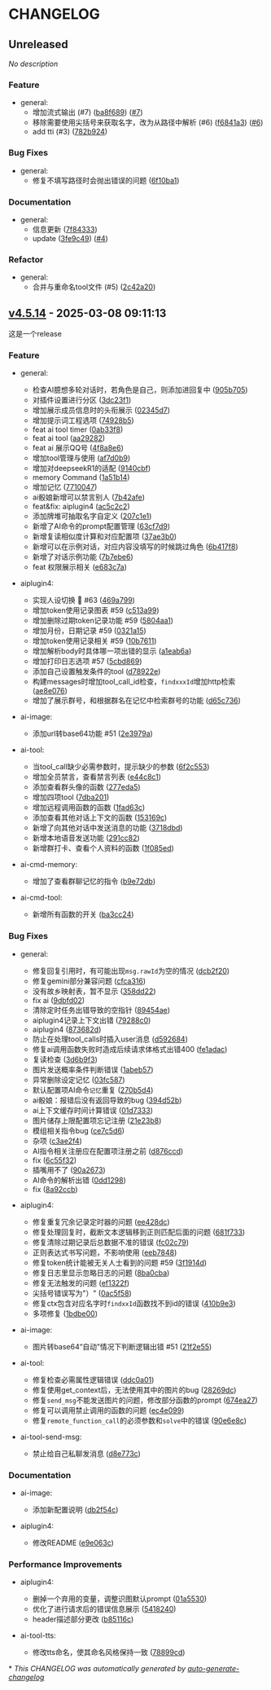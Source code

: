 # CHANGELOG

## Unreleased

*No description*

### Feature

- general:
  - 增加流式输出 (#7) ([ba8f689](https://github.com/error2913/aiplugin4/commit/ba8f689a9e39880bf01feee9afafb93bb672b46f)) ([#7](https://github.com/error2913/aiplugin4/pull/7))
  - 移除需要使用尖括号来获取名字，改为从路径中解析 (#6) ([f6841a3](https://github.com/error2913/aiplugin4/commit/f6841a327dae45657885cef6711a3542ff30470c)) ([#6](https://github.com/error2913/aiplugin4/pull/6))
  - add tti (#3) ([782b924](https://github.com/error2913/aiplugin4/commit/782b924803788035420621b6859c124486d70520))

### Bug Fixes

- general:
  - 修复不填写路径时会抛出错误的问题 ([6f10ba1](https://github.com/error2913/aiplugin4/commit/6f10ba1d52e1db3f5a088ff477677c98bcbf27df))

### Documentation

- general:
  - 信息更新 ([7f84333](https://github.com/error2913/aiplugin4/commit/7f8433365e2ac7f88071a697021da22e380965b3))
  - update ([3fe9c49](https://github.com/error2913/aiplugin4/commit/3fe9c493a84ad66bd4d5a643c0b46b161293bf96)) ([#4](https://github.com/error2913/aiplugin4/pull/4))

### Refactor

- general:
  - 合并与重命名tool文件 (#5) ([2c42a20](https://github.com/error2913/aiplugin4/commit/2c42a2052455070d100719096bf91661abc34bda))

## [v4.5.14](https://github.com/error2913/aiplugin4/releases/tag/v4.5.14) - 2025-03-08 09:11:13

这是一个release

### Feature

- general:
  - 检查AI臆想多轮对话时，若角色是自己，则添加进回复中 ([905b705](https://github.com/error2913/aiplugin4/commit/905b705cff7b7d97402572d7d775899a16d659fb))
  - 对插件设置进行分区 ([3dc23f1](https://github.com/error2913/aiplugin4/commit/3dc23f111c32507dde9223a7376fcc6ab0b2de46))
  - 增加展示成员信息时的头衔展示 ([02345d7](https://github.com/error2913/aiplugin4/commit/02345d71c371502c1a1c5949243a741e2c8e30a2))
  - 增加提示词工程选项 ([74928b5](https://github.com/error2913/aiplugin4/commit/74928b537225c29b533f2efdecc7a67dd9178f8c))
  - feat ai tool timer ([0ab33f8](https://github.com/error2913/aiplugin4/commit/0ab33f8b29f5a583326fdace56b038d530ddb6c2))
  - feat ai tool ([aa29282](https://github.com/error2913/aiplugin4/commit/aa292823775050f7351dfd841ea64ffb4883158f))
  - feat ai 展示QQ号 ([4f8a8e6](https://github.com/error2913/aiplugin4/commit/4f8a8e67b686f45d8c8945f5306b2dd5ef24fc17))
  - 增加tool管理与使用 ([af7d0b9](https://github.com/error2913/aiplugin4/commit/af7d0b9b5760a61117033bbe803006442e8f9989))
  - 增加对deepseekR1的适配 ([9140cbf](https://github.com/error2913/aiplugin4/commit/9140cbffeebe8b0873fb362ed7d13f29854cc866))
  - memory Command ([1a51b14](https://github.com/error2913/aiplugin4/commit/1a51b141515916642e639d47f8cb9831dd05a570))
  - 增加记忆 ([7710047](https://github.com/error2913/aiplugin4/commit/77100473d017b1facacc0dcbbcf2c6be19cb54ad))
  - ai骰娘新增可以禁言别人 ([7b42afe](https://github.com/error2913/aiplugin4/commit/7b42afe05ddb2d7e214bbbe74c2f24573dd44923))
  - feat&fix: aiplugin4 ([ac5c2c2](https://github.com/error2913/aiplugin4/commit/ac5c2c2d0e1332ffd36216cc18989a4817a5aed9))
  - 添加牌堆可抽取名字自定义 ([207c1e1](https://github.com/error2913/aiplugin4/commit/207c1e1fbf03b72b3527330c4624350863c71636))
  - 新增了AI命令的prompt配置管理 ([63cf7d9](https://github.com/error2913/aiplugin4/commit/63cf7d9743fd6b52262304a9255a10cead7bd87b))
  - 新增复读相似度计算和对应配置项 ([37ae3b0](https://github.com/error2913/aiplugin4/commit/37ae3b054a676a53339990c5dc54f0c14ff65c0b))
  - 新增可以在示例对话，对应内容没填写的时候跳过角色 ([6b417f8](https://github.com/error2913/aiplugin4/commit/6b417f85da134aef1f797e41e6b30e4c1948b97b))
  - 新增了对话示例功能 ([7b7ebe6](https://github.com/error2913/aiplugin4/commit/7b7ebe6824df941f754a9af9e521d20ccf22c1da))
  - feat 权限展示相关 ([e683c7a](https://github.com/error2913/aiplugin4/commit/e683c7a6cc675db4fca9df8f0108715112a25b34))

- aiplugin4:
  - 实现人设切换 💯 #63 ([469a799](https://github.com/error2913/aiplugin4/commit/469a799ec077c571d66ba1b9f3f0aab838964aa0))
  - 增加token使用记录图表 #59 ([c513a99](https://github.com/error2913/aiplugin4/commit/c513a99521242d6c040fb90ebe245a3317df0986))
  - 增加删除过期token记录功能 #59 ([5804aa1](https://github.com/error2913/aiplugin4/commit/5804aa1c5de35fe5df4c69929dfb5da16cc09769))
  - 增加月份，日期记录 #59 ([0321a15](https://github.com/error2913/aiplugin4/commit/0321a1552900f5a8f7006f2c560a75997d26c06b))
  - 增加token使用记录相关 #59 ([10b7611](https://github.com/error2913/aiplugin4/commit/10b7611f9318cd166866f3941cdf4c031d8962c1))
  - 增加解析body时具体哪一项出错的显示 ([a1eab6a](https://github.com/error2913/aiplugin4/commit/a1eab6ada3438e839fe92d3407f8031331485393))
  - 增加打印日志选项 #57 ([5cbd869](https://github.com/error2913/aiplugin4/commit/5cbd869fb44767b4af072343d1d8b01f0b2c5ba4))
  - 添加自己设置触发条件的tool ([d78922e](https://github.com/error2913/aiplugin4/commit/d78922ed0bb2e0c6b8613c8e9f635bf7a49b2f65))
  - 构建messages时增加tool_call_id检查，`findxxxId`增加http检索 ([ae8e076](https://github.com/error2913/aiplugin4/commit/ae8e0763065eae917055b9e533bc6b668f2cc484))
  - 增加了展示群号，和根据群名在记忆中检索群号的功能 ([d65c736](https://github.com/error2913/aiplugin4/commit/d65c736a80f8afa81363e5cb93c29fa93d123e14))

- ai-image:
  - 添加url转base64功能 #51 ([2e3979a](https://github.com/error2913/aiplugin4/commit/2e3979aa67d1baf2dc33e2f7e3286aa02ccd0ecb))

- ai-tool:
  - 当tool_call缺少必需参数时，提示缺少的参数 ([6f2c553](https://github.com/error2913/aiplugin4/commit/6f2c553cb5ce7042f34918bcba080b16a8162c1f))
  - 增加全员禁言，查看禁言列表 ([e44c8c1](https://github.com/error2913/aiplugin4/commit/e44c8c163dc67171687c9405a2fd8b4798762be8))
  - 添加查看群头像的函数 ([277eda5](https://github.com/error2913/aiplugin4/commit/277eda5599f11dad88fd20d9005963c1ec8a6041))
  - 增加四项tool ([7dba201](https://github.com/error2913/aiplugin4/commit/7dba20175536d247b0556f6f51d84bc5b1ac0abe))
  - 增加远程调用函数的函数 ([1fad63c](https://github.com/error2913/aiplugin4/commit/1fad63ce03f285d2d92fea22f65855636c1859ae))
  - 添加查看其他对话上下文的函数 ([153169c](https://github.com/error2913/aiplugin4/commit/153169c1ba538302b6b52eb0a0b8d0076006e57e))
  - 新增了向其他对话中发送消息的功能 ([3718dbd](https://github.com/error2913/aiplugin4/commit/3718dbd0e42f32d1516cafb9f9c13fa0e6b26ef3))
  - 新增本地语音发送功能 ([291cc82](https://github.com/error2913/aiplugin4/commit/291cc82d77e5f56ef9de5149cec89114a2df9468))
  - 新增群打卡、查看个人资料的函数 ([1f085ed](https://github.com/error2913/aiplugin4/commit/1f085edb12b65bfac9ecc7c30fb84c90182b1a05))

- ai-cmd-memory:
  - 增加了查看群聊记忆的指令 ([b9e72db](https://github.com/error2913/aiplugin4/commit/b9e72dbecdcb77255c10ca5d3f74b068ec3c9b8a))

- ai-cmd-tool:
  - 新增所有函数的开关 ([ba3cc24](https://github.com/error2913/aiplugin4/commit/ba3cc24824881a8657b11ee9a2a39f3fde248d17))

### Bug Fixes

- general:
  - 修复回复引用时，有可能出现`msg.rawId`为空的情况 ([dcb2f20](https://github.com/error2913/aiplugin4/commit/dcb2f204bef69f99120cce23a622f52f56b4fdf2))
  - 修复gemini部分兼容问题 ([cfca316](https://github.com/error2913/aiplugin4/commit/cfca31632736896d2c7fd310a268d84bcce58f80))
  - 没有故乡映射表，暂不显示 ([358dd22](https://github.com/error2913/aiplugin4/commit/358dd22b2d637ee032c18689830db4af28bb5e50))
  - fix ai ([9dbfd02](https://github.com/error2913/aiplugin4/commit/9dbfd02cd3d51668224d875522b0a10a96b4f823))
  - 清除定时任务出错导致的空指针 ([89454ae](https://github.com/error2913/aiplugin4/commit/89454ae9ae5542cc1677f8a9696fbbd640bcb8f3))
  - aiplugin4记录上下文出错 ([79288c0](https://github.com/error2913/aiplugin4/commit/79288c0da93cff2e6e9c8010e111c251592b6ab2))
  - aiplugin4 ([873682d](https://github.com/error2913/aiplugin4/commit/873682da33e744edc07e04636b27e4523997e645))
  - 防止在处理tool_calls时插入user消息 ([d592684](https://github.com/error2913/aiplugin4/commit/d5926846483ec281065e268777a8aec0d4701139))
  - 修复ai调用函数失败时造成后续请求体格式出错400 ([fe1adac](https://github.com/error2913/aiplugin4/commit/fe1adaca66280e16305ccc11ea65bb7cf5f49391))
  - 复读检查 ([3d6b9f3](https://github.com/error2913/aiplugin4/commit/3d6b9f348801caf54a334c958861bdd8f27f271d))
  - 图片发送概率条件判断错误 ([1abeb57](https://github.com/error2913/aiplugin4/commit/1abeb57af2a83035c7e2321809d04295c24030fe))
  - 异常删除设定记忆 ([03fc587](https://github.com/error2913/aiplugin4/commit/03fc587099cbad6697f58b9584471da3a579aa69))
  - 默认配置项AI命令`记忆`重复 ([270b5d4](https://github.com/error2913/aiplugin4/commit/270b5d46fc53f6e2a077d26a726a8fe3208f8d6a))
  - ai骰娘：报错后没有返回导致的bug ([394d52b](https://github.com/error2913/aiplugin4/commit/394d52b2817ee85f8114d111999f6b6bd2bc79f3))
  - ai上下文缓存时间计算错误 ([01d7333](https://github.com/error2913/aiplugin4/commit/01d7333ac500876f5f22d1458d452b9cdc9f7563))
  - 图片储存上限配置项忘记注册 ([21e23b8](https://github.com/error2913/aiplugin4/commit/21e23b8fa6f6a19c2b10f02ccfaa6fc70f7614d0))
  - 模组相关指令bug ([ce7c5d6](https://github.com/error2913/aiplugin4/commit/ce7c5d628b4ce68a53a966eb7c156e7b55c267c4))
  - 杂项 ([c3ae2f4](https://github.com/error2913/aiplugin4/commit/c3ae2f4d02dfa12db655619e4eda0196f9cf231c))
  - AI指令相关注册应在配置项注册之前 ([d876ccd](https://github.com/error2913/aiplugin4/commit/d876ccdf6988281e28d00de37fd6833a3a9214d4))
  - fix ([6c55f32](https://github.com/error2913/aiplugin4/commit/6c55f32ea0a961d5c79eb08b1c24b63286a856f2))
  - 插嘴用不了 ([90a2673](https://github.com/error2913/aiplugin4/commit/90a2673223824a117c0dc9b4e26c33e4fc04a212))
  - AI命令的解析出错 ([0dd1298](https://github.com/error2913/aiplugin4/commit/0dd1298b01967fb04368035e0ac463432e78aeee))
  - fix ([8a92ccb](https://github.com/error2913/aiplugin4/commit/8a92ccbad2424a7063cbca32e8fc887d35c62364))

- aiplugin4:
  - 修复重复冗余记录定时器的问题 ([ee428dc](https://github.com/error2913/aiplugin4/commit/ee428dc8fd68ce038fe72d0603f23e72026f2f23))
  - 修复处理回复时，截断文本逻辑移到正则匹配后面的问题 ([681f733](https://github.com/error2913/aiplugin4/commit/681f733c2706b4fffd902a43118e6b8aa8ca8acf))
  - 修复清除过期记录后总数据不准的错误 ([fc02c79](https://github.com/error2913/aiplugin4/commit/fc02c7940d14f6f17651bff337ee7f427888ae1a))
  - 正则表达式书写问题，不影响使用 ([eeb7848](https://github.com/error2913/aiplugin4/commit/eeb7848473fbad61d37503f0cf9ccf6ac9bd32fd))
  - 修复token统计能被无关人士看到的问题 #59 ([3f1914d](https://github.com/error2913/aiplugin4/commit/3f1914dbdc83d03d4be594036e2abe4010388e3c))
  - 修复日志里显示忽略日志的问题 ([8ba0cba](https://github.com/error2913/aiplugin4/commit/8ba0cba21ed8ef31582c7c36cf7db134307960a4))
  - 修复无法触发的问题 ([ef1322f](https://github.com/error2913/aiplugin4/commit/ef1322f9e121b6ff64ebda7406cb253c87a8f0b6))
  - 尖括号错误写为"）" ([0ac5f58](https://github.com/error2913/aiplugin4/commit/0ac5f58fb32a60ca5e5389a8c8a2991d00abb8fd))
  - 修复ctx包含对应名字时`findxxId`函数找不到id的错误 ([410b9e3](https://github.com/error2913/aiplugin4/commit/410b9e31e18c047806ebd2a5dd85c5be0a417df9))
  - 多项修复 ([1bdbe00](https://github.com/error2913/aiplugin4/commit/1bdbe0035f45d0a6507942645678761d1c6020cd))

- ai-image:
  - 图片转base64“自动”情况下判断逻辑出错 #51 ([21f2e55](https://github.com/error2913/aiplugin4/commit/21f2e550ceadf18160448222a243faef439d26c4))

- ai-tool:
  - 修复检查必需属性逻辑错误 ([ddc0a01](https://github.com/error2913/aiplugin4/commit/ddc0a010108a769b8dfc601fed567bc868463347))
  - 修复使用get_context后，无法使用其中的图片的bug ([28269dc](https://github.com/error2913/aiplugin4/commit/28269dcf5713f873ae4de4ffd79621002ecd510a))
  - 修复`send_msg`不能发送图片的问题，修改部分函数的prompt ([674ea27](https://github.com/error2913/aiplugin4/commit/674ea27d30909395180d9e7e32b8ac1651abd577))
  - 修复可以调用禁止调用的函数的问题 ([ec4e099](https://github.com/error2913/aiplugin4/commit/ec4e0996f6834dcc2d66196585efb2f198bde43d))
  - 修复`remote_function_call`的必须参数和`solve`中的错误 ([90e6e8c](https://github.com/error2913/aiplugin4/commit/90e6e8c2514b53e94147f597aed4d266143851cb))

- ai-tool-send-msg:
  - 禁止给自己私聊发消息 ([d8e773c](https://github.com/error2913/aiplugin4/commit/d8e773ce47bee7a7a1f599d3976d71960db73af5))

### Documentation

- ai-image:
  - 添加新配置说明 ([db2f54c](https://github.com/error2913/aiplugin4/commit/db2f54cdba8f1972766f2743f9f31e25c2f028bb))

- aiplugin4:
  - 修改README ([e9e063c](https://github.com/error2913/aiplugin4/commit/e9e063c63fb88bafe8d9ab4f1ff440a810ad639c))

### Performance Improvements

- aiplugin4:
  - 删掉一个弃用的变量，调整识图默认prompt ([01a5530](https://github.com/error2913/aiplugin4/commit/01a5530308d52e39e21e3e6cbdb7cdb0b6c66edd))
  - 优化了进行请求后的错误信息展示 ([5418240](https://github.com/error2913/aiplugin4/commit/5418240c478aec7b811ed7bdb682777f3e5cbdd1))
  - header描述部分更改 ([b85116c](https://github.com/error2913/aiplugin4/commit/b85116ce769941f9fc11a3c2c4e55606f9f0a45e))

- ai-tool-tts:
  - 修改tts命名，使其命名风格保持一致 ([78899cd](https://github.com/error2913/aiplugin4/commit/78899cd8ef16c6e00ea47dc2ec02ef6116296b4d))

\* *This CHANGELOG was automatically generated by [auto-generate-changelog](https://github.com/BobAnkh/auto-generate-changelog)*
